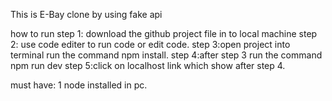 This is E-Bay clone by using fake api

how to run 
step 1: download the github project file in to local machine 
step 2: use code editer to run code or edit code.
step 3:open project into terminal run the command npm install.
step 4:after step 3 run the command npm run dev
step 5:click on localhost link which show after step 4.

must have:
1 node installed in pc.

